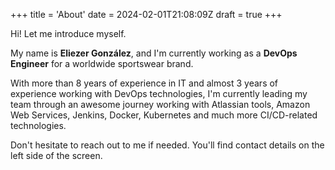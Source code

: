 +++
title = 'About'
date = 2024-02-01T21:08:09Z
draft = true
+++

Hi! Let me introduce myself. 

My name is **Eliezer González**, and I'm currently working as a **DevOps Engineer** for a worldwide sportswear brand. 

With more than 8 years of experience in IT and almost 3 years of experience working with DevOps technologies, I'm currently leading my team through an awesome journey working with Atlassian tools, Amazon Web Services, Jenkins, Docker, Kubernetes and much more CI/CD-related technologies.

Don't hesitate to reach out to me if needed. You'll find contact details on the left side of the screen. 
